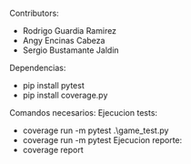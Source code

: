 Contributors:
- Rodrigo Guardia Ramirez
- Angy Encinas Cabeza
- Sergio Bustamante Jaldin

Dependencias:
  - pip install pytest
  - pip install coverage.py
  

Comandos necesarios:
Ejecucion tests:
  - coverage run -m pytest .\game_test.py   
  - coverage run -m pytest
Ejecucion reporte:
  - coverage report
